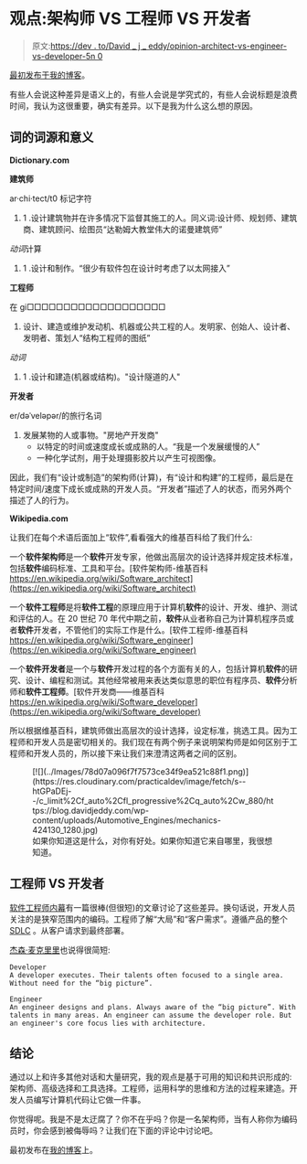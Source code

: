 # 观点:架构师 VS 工程师 VS 开发者

> 原文:[https://dev . to/David _ j _ eddy/opinion-architect-vs-engineer-vs-developer-5n 0](https://dev.to/david_j_eddy/opinion-architect-vs-engineer-vs-developer-5n0)

[最初发布于我的博客](https://blog.davidjeddy.com/2019/03/22/opinion-architect-vs-engineer-vs-developer/)。

有些人会说这种差异是语义上的，有些人会说是学究式的，有些人会说标题是浪费时间，我认为这很重要，确实有差异。以下是我为什么这么想的原因。

## 词的词源和意义

**Dictionary.com**

**建筑师**

ar·chi·tect/t0 标记字符

1.  1 .设计建筑物并在许多情况下监督其施工的人。同义词:设计师、规划师、建筑商、建筑顾问、绘图员“达勒姆大教堂伟大的诺曼建筑师”

*动词*计算

1.  1 .设计和制作。“很少有软件包在设计时考虑了以太网接入”

**工程师**

在 gi□□□□□□□□□□□□□□□□□□□

1.  设计、建造或维护发动机、机器或公共工程的人。发明家、创始人、设计者、发明者、策划人“结构工程师的图纸”

*动词*

1.  1 .设计和建造(机器或结构)。"设计隧道的人"

**开发者**

er/dəˈveləpər/的旅行名词

1.  发展某物的人或事物。"房地产开发商"
    *   以特定的时间或速度成长或成熟的人。“我是一个发展缓慢的人”
    *   一种化学试剂，用于处理摄影胶片以产生可视图像。

因此，我们有“设计或制造”的架构师(计算)，有“设计和构建”的工程师，最后是在特定时间/速度下成长或成熟的开发人员。“开发者”描述了人的状态，而另外两个描述了人的行为。

**Wikipedia.com**

让我们在每个术语后面加上“软件”,看看强大的维基百科给了我们什么:

一个**软件架构师**是一个**软件**开发专家，他做出高层次的设计选择并规定技术标准，包括**软件**编码标准、工具和平台。[软件架构师-维基百科
https://en.wikipedia.org/wiki/Software_architect](https://en.wikipedia.org/wiki/Software_architect)

一个**软件工程师**是将**软件工程**的原理应用于计算机**软件**的设计、开发、维护、测试和评估的人。在 20 世纪 70 年代中期之前，**软件**从业者称自己为计算机程序员或者**软件**开发者，不管他们的实际工作是什么。[软件工程师-维基百科
https://en.wikipedia.org/wiki/Software_engineer](https://en.wikipedia.org/wiki/Software_engineer)

一个**软件开发者**是一个与**软件**开发过程的各个方面有关的人，包括计算机**软件**的研究、设计、编程和测试。其他经常被用来表达类似意思的职位有程序员、**软件**分析师和**软件工程师**。[软件开发商——维基百科
https://en.wikipedia.org/wiki/Software_developer](https://en.wikipedia.org/wiki/Software_developer)

所以根据维基百科，建筑师做出高层次的设计选择，设定标准，挑选工具。因为工程师和开发人员是密切相关的。我们现在有两个例子来说明架构师是如何区别于工程师和开发人员的，所以接下来让我们来澄清这两者之间的区别。

<figure>[![](../Images/78d07a096f7f7573ce34f9ea521c88f1.png)](https://res.cloudinary.com/practicaldev/image/fetch/s--htGPaDEj--/c_limit%2Cf_auto%2Cfl_progressive%2Cq_auto%2Cw_880/https://blog.davidjeddy.com/wp-content/uploads/Automotive_Engines/mechanics-424130_1280.jpg) 

<figcaption>如果你知道这是什么，对你有好处。如果你知道它来自哪里，我很想知道。</figcaption>

</figure>

## **工程师 VS 开发者**

[软件工程师内幕](https://www.softwareengineerinsider.com/articles/software-development-software-engineering.html)有一篇很棒(但很短)的文章讨论了这些差异。换句话说，开发人员关注的是狭窄范围内的编码。工程师了解“大局”和“客户需求”。遵循产品的整个 [SDLC](https://www.tutorialspoint.com/sdlc/sdlc_overview.htm) 。从客户请求到最终部署。

[杰森·麦克里里](https://jasonmccreary.me/articles/developer-vs-engineer/)也说得很简短:

```
Developer
A developer executes. Their talents often focused to a single area. Without need for the “big picture”.

Engineer
An engineer designs and plans. Always aware of the “big picture”. With talents in many areas. An engineer can assume the developer role. But an engineer's core focus lies with architecture. 
```

## 结论

通过以上和许多其他对话和大量研究，我的观点是基于可用的知识和共识形成的:架构师、高级选择和工具选择。工程师，运用科学的思维和方法的过程来建造。开发人员编写计算机代码让它做一件事。

你觉得呢。我是不是太迂腐了？你不在乎吗？你是一名架构师，当有人称你为编码员时，你会感到被侮辱吗？让我们在下面的评论中讨论吧。

最初发布在[我的博客](https://dev.to/david_j_eddy/opinion-architect-vs-engineer-vs-developer-5n0)上。
